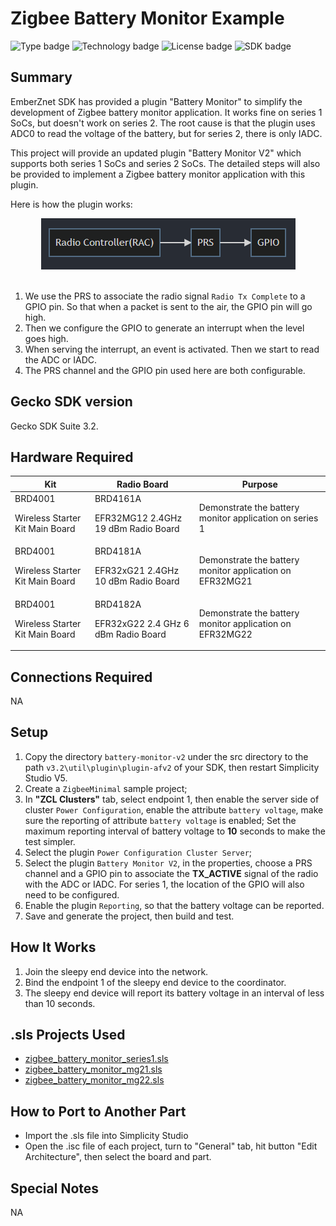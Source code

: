 # Zigbee Battery Monitor Example #
![Type badge](https://img.shields.io/badge/Type-Virtual%20application-green)
![Technology badge](https://img.shields.io/badge/Technology-Zigbee-green)
![License badge](https://img.shields.io/badge/License-Zlib-green)
![SDK badge](https://img.shields.io/badge/SDK-v3.2.1-green)


## Summary ##
EmberZnet SDK has provided a plugin "Battery Monitor" to simplify the development of Zigbee battery monitor application. It works fine on series 1 SoCs, but doesn't work on series 2. The root cause is that the plugin uses ADC0 to read the voltage of the battery, but for series 2, there is only IADC. 

This project will provide an updated plugin "Battery Monitor V2" which supports both series 1 SoCs and series 2 SoCs. The detailed steps will also be provided to implement a Zigbee battery monitor application with this plugin.

Here is how the plugin works:
<div align="center">
    <img src="doc/rac-prs-gpio.png">
</div>
<br>

1. We use the PRS to associate the radio signal `Radio Tx Complete` to a GPIO pin. So that when a packet is sent to the air, the GPIO pin will go high.
2. Then we configure the GPIO to generate an interrupt when the level goes high.
3. When serving the interrupt, an event is activated. Then we start to read the ADC or IADC.
4. The PRS channel and the GPIO pin used here are both configurable.


## Gecko SDK version ##
Gecko SDK Suite 3.2.

## Hardware Required ##

Kit | Radio Board | Purpose
---------|----------|---------
 BRD4001 <p>Wireless Starter Kit Main Board | BRD4161A <p>EFR32MG12 2.4GHz 19 dBm Radio Board | Demonstrate the battery monitor application on series 1
 BRD4001 <p>Wireless Starter Kit Main Board | BRD4181A <p>EFR32xG21 2.4GHz 10 dBm Radio Board | Demonstrate the battery monitor application on EFR32MG21
 BRD4001 <p>Wireless Starter Kit Main Board | BRD4182A <p>EFR32xG22 2.4 GHz 6 dBm Radio Board | Demonstrate the battery monitor application on EFR32MG22

## Connections Required ##
NA

## Setup ##
1. Copy the directory `battery-monitor-v2` under the src directory to the path `v3.2\util\plugin\plugin-afv2` of your SDK, then restart Simplicity Studio V5.
2. Create a `ZigbeeMinimal` sample project;
3. In **"ZCL Clusters"** tab, select endpoint 1, then enable the server side of cluster `Power Configuration`, enable the attribute `battery voltage`, make sure the reporting of attribute `battery voltage` is enabled; Set the maximum reporting interval of battery voltage to **10** seconds to make the test simpler.
4. Select the plugin `Power Configuration Cluster Server`;
5. Select the plugin `Battery Monitor V2`, in the properties, choose a PRS channel and a GPIO pin to associate the **TX_ACTIVE** signal of the radio with the ADC or IADC. For series 1, the location of the GPIO will also need to be configured. 
6. Enable the plugin `Reporting`, so that the battery voltage can be reported.
7. Save and generate the project, then build and test.


## How It Works ##
1. Join the sleepy end device into the network.
2. Bind the endpoint 1 of the sleepy end device to the coordinator.
3. The sleepy end device will report its battery voltage in an interval of less than 10 seconds.

## .sls Projects Used ##
- [zigbee_battery_monitor_series1.sls](SimplicityStudio/zigbee_battery_monitor_series1.sls)
- [zigbee_battery_monitor_mg21.sls](SimplicityStudio/zigbee_battery_monitor_mg21.sls)
- [zigbee_battery_monitor_mg22.sls](SimplicityStudio/zigbee_battery_monitor_mg22.sls)

## How to Port to Another Part ##
- Import the .sls file into Simplicity Studio
- Open the .isc file of each project, turn to "General" tab, hit button "Edit Architecture", then select the board and part.

## Special Notes ##
NA
